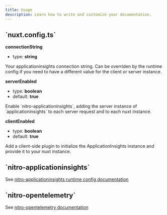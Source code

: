 ```yaml
---
title: Usage
description: Learn how to write and customize your documentation.
---
```


## \`nuxt.config.ts\`

**connectionString**

- type: **string**

Your applicationinsights connection string. Can be overriden by the runtime config if you need to have a different value for the client or server instance.

**serverEnabled**

- type: **boolean**
- default: **true**

Enable \`nitro-applicationinsights\`, adding the server instance of \`applicationinsights\` to each server request and to each nuxt instance.

**clientEnabled**

- type: **boolean**
- default: **true**

Add a client-side plugin to initialize the ApplicationInsights instance and provide it to your nuxt instance.

## \`nitro-applicationinsights\`

See [nitro-applicationinsights runtime config documentation](https://huang-julien-nitro-applicationinsights.nuxt.space/guide/runtime-configuration)

## \`nitro-opentelemetry\`

See [nitro-opentelemetry documentation](https://github.com/huang-julien/nitro-opentelemetry)
